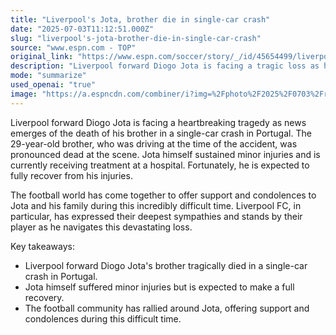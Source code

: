 ```yaml
---
title: "Liverpool's Jota, brother die in single-car crash"
date: "2025-07-03T11:12:51.000Z"
slug: "liverpool's-jota-brother-die-in-single-car-crash"
source: "www.espn.com - TOP"
original_link: "https://www.espn.com/soccer/story/_/id/45654499/liverpool-forward-diogo-jota-brother-die-car-crash-civil-guard"
description: "Liverpool forward Diogo Jota is facing a tragic loss as his brother died in a car crash in Portugal, with Jota sustaining minor injuries. The football world has shown support for Jota and his family, with Liverpool FC offering their deepest sympathies. Despite the devastating news, Jota is expected to fully recover from his injuries."
mode: "summarize"
used_openai: "true"
image: "https://a.espncdn.com/combiner/i?img=%2Fphoto%2F2025%2F0703%2Fr1514316_1296x729_16%2D9.jpg"
---
```


Liverpool forward Diogo Jota is facing a heartbreaking tragedy as news emerges of the death of his brother in a single-car crash in Portugal. The 29-year-old brother, who was driving at the time of the accident, was pronounced dead at the scene. Jota himself sustained minor injuries and is currently receiving treatment at a hospital. Fortunately, he is expected to fully recover from his injuries.

The football world has come together to offer support and condolences to Jota and his family during this incredibly difficult time. Liverpool FC, in particular, has expressed their deepest sympathies and stands by their player as he navigates this devastating loss.

Key takeaways:
- Liverpool forward Diogo Jota's brother tragically died in a single-car crash in Portugal.
- Jota himself suffered minor injuries but is expected to make a full recovery.
- The football community has rallied around Jota, offering support and condolences during this difficult time.